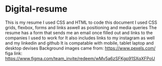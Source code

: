 # Digital-resume
This is my resume 
I used CSS and HTML to code this document
I used CSS grids, flexbox, forms and links aswell as positioning and media queries 
The resume has a form that sends me an email once filled out and links to the companies I used to work for 
It also includes links to my instagram as well and my linkedin and github
It is compatable with mobile, tablet laptop and desktop devises 
Background images came from:  https://www.pexels.com/
figa link: https://www.figma.com/team_invite/redeem/wMv5a6zSFKgp91SXqXFPoU
